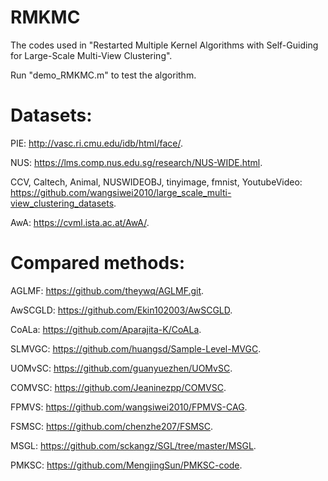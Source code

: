 # RMKMC
The codes used in "Restarted Multiple Kernel Algorithms with Self-Guiding for Large-Scale Multi-View Clustering".

Run "demo_RMKMC.m" to test the algorithm.

# Datasets:

PIE: http://vasc.ri.cmu.edu/idb/html/face/.

NUS: https://lms.comp.nus.edu.sg/research/NUS-WIDE.html.

CCV, Caltech, Animal, NUSWIDEOBJ, tinyimage, fmnist, YoutubeVideo: https://github.com/wangsiwei2010/large_scale_multi-view_clustering_datasets.

AwA: https://cvml.ista.ac.at/AwA/.

# Compared methods:

AGLMF: https://github.com/theywq/AGLMF.git.

AwSCGLD: https://github.com/Ekin102003/AwSCGLD.

CoALa: https://github.com/Aparajita-K/CoALa.

SLMVGC: https://github.com/huangsd/Sample-Level-MVGC.

UOMvSC: https://github.com/guanyuezhen/UOMvSC.

COMVSC: https://github.com/Jeaninezpp/COMVSC.

FPMVS: https://github.com/wangsiwei2010/FPMVS-CAG.

FSMSC: https://github.com/chenzhe207/FSMSC.

MSGL: https://github.com/sckangz/SGL/tree/master/MSGL.

PMKSC: https://github.com/MengjingSun/PMKSC-code.
